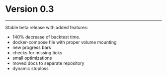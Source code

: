 # Version 0.3
***
Stable beta release with added features:

- 140% decrease of backtest time.
- docker-compose file with proper volume mounting
- new progress bars
- checks for missing ticks
- small optimizations
- moved docs to separate repository
- dynamic stoploss